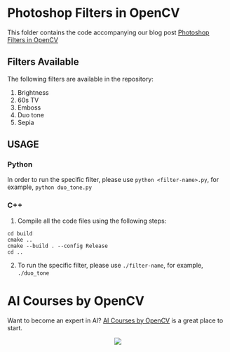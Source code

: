 # Photoshop Filters in OpenCV
This folder contains the code accompanying our blog post [Photoshop Filters in OpenCV](https://www.learnopencv.com/photoshop-filters-in-opencv)

## Filters Available

The following filters are available in the repository:

1. Brightness
2. 60s TV
3. Emboss
4. Duo tone
5. Sepia

## USAGE

### Python

In order to run the specific filter, please use `python <filter-name>.py`, for example, `python duo_tone.py`

### C++

1. Compile all the code files using the following steps:

```mkdir build
cd build
cmake ..
cmake --build . --config Release
cd ..
```

2. To run the specific filter, please use `./filter-name`, for example, `./duo_tone`


# AI Courses by OpenCV

Want to become an expert in AI? [AI Courses by OpenCV](https://opencv.org/courses/) is a great place to start. 

<a href="https://opencv.org/courses/">
<p align="center"> 
<img src="https://www.learnopencv.com/wp-content/uploads/2020/04/AI-Courses-By-OpenCV-Github.png">
</p>
</a>
